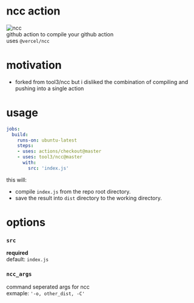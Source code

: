 # ncc action   
![ncc](https://github.com/tool3/ncc/workflows/ncc/badge.svg?branch=master)   
github action to compile your github action    
uses `@vercel/ncc`

# motivation
* forked from tool3/ncc but i disliked the combination of compiling and pushing into a single action

# usage    
```yaml
jobs:
  build:
    runs-on: ubuntu-latest
    steps:
    - uses: actions/checkout@master
    - uses: tool3/ncc@master
      with:
        src: 'index.js'
```
this will:
* compile `index.js` from the repo root directory.
* save the result into `dist` directory to the working directory.

# options
### `src`   
  **required**   
  default: `index.js`
### `ncc_args`   
  command seperated args for ncc   
  exmaple: `'-o, other_dist, -C'` 
